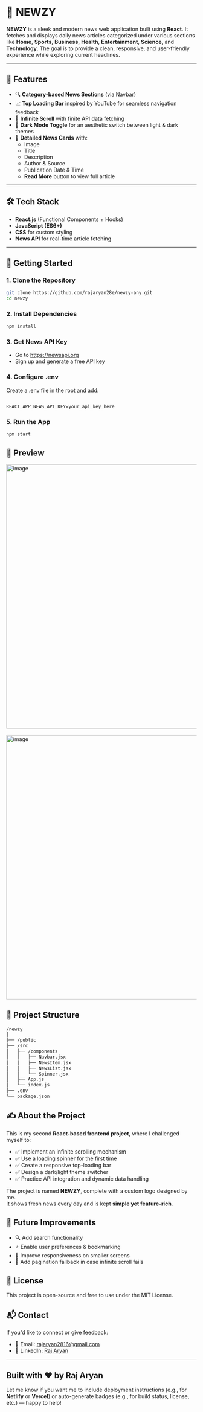 # 📰 NEWZY

**NEWZY** is a sleek and modern news web application built using **React**. It fetches and displays daily news articles categorized under various sections like **Home**, **Sports**, **Business**, **Health**, **Entertainment**, **Science**, and **Technology**. The goal is to provide a clean, responsive, and user-friendly experience while exploring current headlines.

---

## 🌟 Features

- 🔍 **Category-based News Sections** (via Navbar)
- 📈 **Top Loading Bar** inspired by YouTube for seamless navigation feedback
- 🔄 **Infinite Scroll** with finite API data fetching
- 🌙 **Dark Mode Toggle** for an aesthetic switch between light & dark themes
- 📰 **Detailed News Cards** with:
  - Image
  - Title
  - Description
  - Author & Source
  - Publication Date & Time
  - **Read More** button to view full article

---

## 🛠️ Tech Stack

- **React.js** (Functional Components + Hooks)
- **JavaScript (ES6+)**
- **CSS** for custom styling
- **News API** for real-time article fetching

---

## 🚀 Getting Started

### 1. Clone the Repository

```bash
git clone https://github.com/rajaryan28e/newzy-any.git
cd newzy
```

### 2. Install Dependencies
```bash
npm install
```
### 3. Get News API Key

- Go to https://newsapi.org
- Sign up and generate a free API key

### 4. Configure .env
Create a .env file in the root and add:

```env

REACT_APP_NEWS_API_KEY=your_api_key_here
```
### 5. Run the App
```bash
npm start
```
## 🧪 Preview
<img width="700" alt="image" src="https://github.com/user-attachments/assets/2c0f3eba-629b-4e41-9030-d75af07c6d8d" />
<br>
<br>
<img width="700" alt="image" src="https://github.com/user-attachments/assets/b6cb67e7-ca5d-4654-9261-77c0ad0b7126" />





## 📂 Project Structure
```bash
/newzy
│
├── /public
├── /src
│   ├── /components
│   │   ├── Navbar.jsx
│   │   ├── NewsItem.jsx
│   │   ├── NewsList.jsx
│   │   └── Spinner.jsx
│   ├── App.js
│   └── index.js
├── .env
└── package.json
```
## ✍️ About the Project
This is my second **React-based frontend project**, where I challenged myself to:

- ✅ Implement an infinite scrolling mechanism  
- ✅ Use a loading spinner for the first time  
- ✅ Create a responsive top-loading bar  
- ✅ Design a dark/light theme switcher  
- ✅ Practice API integration and dynamic data handling  

The project is named **NEWZY**, complete with a custom logo designed by me.  
It shows fresh news every day and is kept **simple yet feature-rich**.

## 📌 Future Improvements

- 🔍 Add search functionality  
- ⭐ Enable user preferences & bookmarking  
- 📱 Improve responsiveness on smaller screens  
- 📄 Add pagination fallback in case infinite scroll fails  

## 📝 License
This project is open-source and free to use under the MIT License.


## 📬 Contact

If you'd like to connect or give feedback:

- 📧 Email: [rajaryan2816@gmail.com](mailto:rajaryan2816@gmail.com)  
- 💼 LinkedIn: [Raj Aryan](https://www.linkedin.com/in/rajaryan2816)  


---
## Built with ❤️ by Raj Aryan
Let me know if you want me to include deployment instructions (e.g., for **Netlify** or **Vercel**) or auto-generate badges (e.g., for build status, license, etc.) — happy to help!

